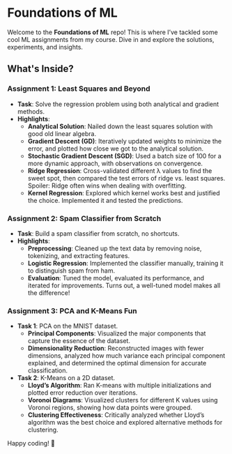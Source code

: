 # Foundations of ML

Welcome to the **Foundations of ML** repo! This is where I’ve tackled some cool ML assignments from my course. Dive in and explore the solutions, experiments, and insights.

## What's Inside?

### Assignment 1: Least Squares and Beyond
- **Task**: Solve the regression problem using both analytical and gradient methods.
- **Highlights**:
  - **Analytical Solution**: Nailed down the least squares solution with good old linear algebra.
  - **Gradient Descent (GD)**: Iteratively updated weights to minimize the error, and plotted how close we got to the analytical solution.
  - **Stochastic Gradient Descent (SGD)**: Used a batch size of 100 for a more dynamic approach, with observations on convergence.
  - **Ridge Regression**: Cross-validated different λ values to find the sweet spot, then compared the test errors of ridge vs. least squares. Spoiler: Ridge often wins when dealing with overfitting.
  - **Kernel Regression**: Explored which kernel works best and justified the choice. Implemented it and tested the predictions.

### Assignment 2: Spam Classifier from Scratch
- **Task**: Build a spam classifier from scratch, no shortcuts.
- **Highlights**:
  - **Preprocessing**: Cleaned up the text data by removing noise, tokenizing, and extracting features.
  - **Logistic Regression**: Implemented the classifier manually, training it to distinguish spam from ham.
  - **Evaluation**: Tuned the model, evaluated its performance, and iterated for improvements. Turns out, a well-tuned model makes all the difference!

### Assignment 3: PCA and K-Means Fun
- **Task 1**: PCA on the MNIST dataset.
  - **Principal Components**: Visualized the major components that capture the essence of the dataset.
  - **Dimensionality Reduction**: Reconstructed images with fewer dimensions, analyzed how much variance each principal component explained, and determined the optimal dimension for accurate classification.
- **Task 2**: K-Means on a 2D dataset.
  - **Lloyd’s Algorithm**: Ran K-means with multiple initializations and plotted error reduction over iterations.
  - **Voronoi Diagrams**: Visualized clusters for different K values using Voronoi regions, showing how data points were grouped.
  - **Clustering Effectiveness**: Critically analyzed whether Lloyd’s algorithm was the best choice and explored alternative methods for clustering.

Happy coding! 🚀

